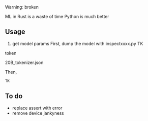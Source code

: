 Warning: broken

ML in Rust is a waste of time
Python is much better

## Usage

1. get model params
First, dump the model with inspectxxxx.py
TK

token

20B_tokenizer.json


Then,

```rs
TK
```

## To do

- replace assert with error
- remove device jankyness
